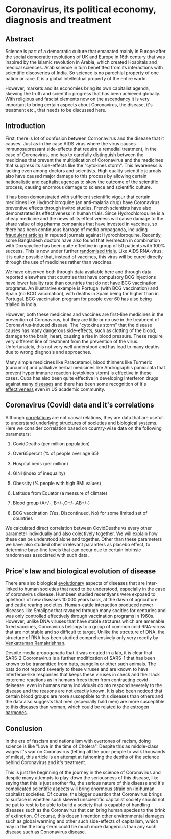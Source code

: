 # Coronavirus, its political economy, diagnosis and treatment

## Abstract

Science is part of a democratic culture that emanated mainly in Europe after the social democratic revolutions of UK and Europe in 16th century that was inspired by the Islamic revolution in Arabia, which created Hospitals and medical sciences. Arab science in turn benefitted from its interactions with scientific discoveries of India. So science is no parochial property of one nation or race. It is a global intellectual property of the entire world.

However, markets and its economies bring its own capitalist agenda, skewing the truth and scientific progress that has been achieved globally. With religious and fascist elements now on the ascendancy it is very important to bring certain aspects about Coronavirus, the disease, it's treatment etc., that needs to be discussed here.

## Introduction

First, there is lot of confusion between Cornonavirus and the disease that it causes. Just as in the case AIDS virus where the virus causes immunosupressant side-effects that require a remedial treatment, in the case of Coronavirus, one has to carefully distinguish between the medicines that prevent the multiplication of Coronavirus and the medicines that suppress its side-effects like the "cytokines storm". This awareness is lacking even among doctors and scientists. High quality scientific journals also have caused major damage to this process by allowing certain nationalistic and capitalist agendas to skew the outcome of the scientific process, causing enormous damage to science and scientific culture.

It has been demonstrated with sufficient scientific vigour that certain medicines like Hydrochloroquine (an anti-malaria drug) have Coronavirus preventive effects through invitro studies. French scientists have also demonstrated its effectiveness in human trials. Since Hydrochloroquine is a cheap medicine and the news of its effectiveness will cause damage to the share value of big pharma companies that have invested in vaccines, so there has been continuous barrage of media propaganda, including [fraudulent articles](https://www.thelancet.com/journals/lancet/article/PIIS0140-6736(20)31180-6/fulltext) in reputed journals against Hydrochloroquine. Recently, some Bangladesh doctors have also found that Ivermectin in combination with Doxycycline has been quite effective in group of 50 patients with 100% success. This is now under further [randomised trials](https://clinicaltrials.gov/ct2/show/NCT04407130). Like AIDS RNA-virus, it is quite possible that, instead of vaccines, this virus will be cured directly through the use of medicines rather than vaccines.

We have observed both through data available here and through data reported elsewhere that countries that have compulsory BCG injections have lower fatality rate than countries that do not have BCG vaccination programs. An illustrative example is Portugal (with BCG vaccination) and Spain (no BCG vaccination), with deaths in Spain being far higher than in Portugal. BCG vaccination program for people over 60 has also being trialled in India.

However, both these medicines and vaccines are first-line medicines in the prevention of Coronavirus, but they are little or no use in the treatment of Coronavirus-induced disease. The "cytokines storm" that the disease causes has many dangerous side-effects, such as clotting of the blood, damage to the brain, heart, causing a rise in blood pressure. These require very different line of treatment from the prevention of the virus. Unfortunately, this not very well understood and has lead to many deaths due to wrong diagnosis and approaches.

Many simple medicines like Paracetamol, blood thinners like Turmeric (curcumin) and palliative herbal medicines like Andrographis paniculata that prevent hyper immune reaction (cytokines storm) is [effective](https://link.springer.com/article/10.1007/s11101-011-9219-z) in these cases. Cuba has also been quite effective in developing Interferon drugs against many [diseases](https://www.medrxiv.org/content/10.1101/2020.05.29.20109199v1) and there has been some recognition of it's [effectiveness](https://www.thelancet.com/journals/lancet/article/PIIS0140-6736(20)31042-4/fulltext) even in US academic community. 

## Coronavirus (Covid) data and it's correlations

Although [correlations](https://github.com/Sukii/Coronavirus-data/blob/master/covid-correlations.md) are not causal relations, they are data that are usefull to understand underlying structures of societies and biological systems. Here we consider correlation based on country-wise data on the following parameters:

1. CovidDeaths (per million population)

2. Over65percnt (% of people over age 65)

3. Hospital beds (per million)

4. GINI (index of inequality)

5. Obessity (% people with high BMI values)

6. Latitude from Equator (a measure of climate)

7. Blood group (A+/-, B+/-,O+/-,AB+/-)

8. BCG vaccination (Yes, Discontinued, No) for some limited set of countries

We calculated direct correlation between CovidDeaths vs every other parameter individually and also colectively together. We will explain how these can be understood alone and together. Other than these parameters we have also studied other irrelevant paramters as placebo effect, to determine base-line levels that can occur due to certain intrinsic randomness associated with such data.

## Price's law and biological evolution of disease

There are also biological [evolutionary](https://github.com/Sukii/Coronavirus-data/wiki) aspects of diseases that are inter-linked to human societies that need to be understood, especially in the case of coronavirus disease. Humbeen studied recentlyans were exposed to aplethora of new diseases 10,000 years back, at the dawn of agriculture and cattle rearing societies. Human-cattle interaction produced newer diseases like Smallpox that ravaged through many socities for centuries and was only controlled effectively through vaccination programs in 1960s. However, unlike DNA viruses that have stable strctures which are amenable fixed vaccines, Coronavirus belongs to a group of common cold RNA-viruss that are not stable and so difficult to target. Unlike the strcuture of DNA, the structure of RNA has been studied comprehensively only very recetly by [Venkatraman Ramakrishnan](https://en.wikipedia.org/wiki/Venki_Ramakrishnan).  

Despite media propoganada that it was created in a lab, it is clear that SARS-2 Cooronavirus is a further modification of SARS-1 that has been known to be transmitted from bats, pangolin or other such animals. The bats do not repond sevearly to these viruses and are known to have Interferon-like responses that keeps these viruses in check and their lack extereme reactions as in humans frees them from contracting covid-deisease. even in humans many individuals do nto respond severely to the disease and the reasons are not exactly known. It is also been noticed that certain blood groups are more susceptible to this diseases than others and the data also suggests that men (especially bald men) are more susceptible to this diseases than woman, which could be related to the [estrogen harmones](https://clinicaltrials.gov/ct2/show/NCT04359329).

## Conclusion

In the era of fascism and nationalism with overtones of racism, doing science is like "Love in the time of Cholera". Despite this as middle-class wages it's war on Coronavirus (letting all the poor people to walk thousands of miles), this article is an attempt at fathoming the depths of the science behind Coronavirus and it's treatment.

This is just the beginning of the journey in the science of Coronavirus and despite many attempts to play-down the seriousness of this disease, like saying that this is just another flu, the serious nature of this disease and it's complicated scientific aspects will bring enormous strain on (in)human capitalist societies. Of course, the bigger question that Coronavirus brings to surface is whether such skewed unscientific capitalist society should not be put to rest to be able to build a society that is capable of handling diseases such as the Coronavirus that can bring human species to the brink of extinction. Of course, this doesn't mention other environmental damages such as global warming and other such side-effects of capitalism, which may in the the long-term could be much more dangerous than any such disease such as Cononavirus disease.
